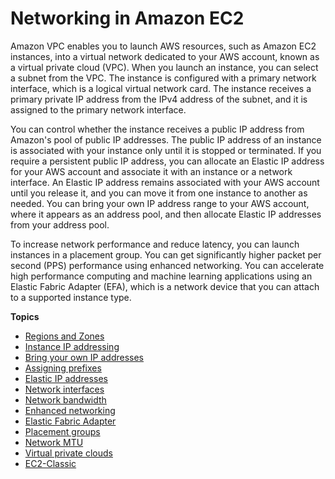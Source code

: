 # Networking in Amazon EC2<a name="ec2-networking"></a>

Amazon VPC enables you to launch AWS resources, such as Amazon EC2 instances, into a virtual network dedicated to your AWS account, known as a virtual private cloud \(VPC\)\. When you launch an instance, you can select a subnet from the VPC\. The instance is configured with a primary network interface, which is a logical virtual network card\. The instance receives a primary private IP address from the IPv4 address of the subnet, and it is assigned to the primary network interface\.

You can control whether the instance receives a public IP address from Amazon's pool of public IP addresses\. The public IP address of an instance is associated with your instance only until it is stopped or terminated\. If you require a persistent public IP address, you can allocate an Elastic IP address for your AWS account and associate it with an instance or a network interface\. An Elastic IP address remains associated with your AWS account until you release it, and you can move it from one instance to another as needed\. You can bring your own IP address range to your AWS account, where it appears as an address pool, and then allocate Elastic IP addresses from your address pool\.

To increase network performance and reduce latency, you can launch instances in a placement group\. You can get significantly higher packet per second \(PPS\) performance using enhanced networking\. You can accelerate high performance computing and machine learning applications using an Elastic Fabric Adapter \(EFA\), which is a network device that you can attach to a supported instance type\.

**Topics**
+ [Regions and Zones](using-regions-availability-zones.md)
+ [Instance IP addressing](using-instance-addressing.md)
+ [Bring your own IP addresses](ec2-byoip.md)
+ [Assigning prefixes](ec2-prefix-eni.md)
+ [Elastic IP addresses](elastic-ip-addresses-eip.md)
+ [Network interfaces](using-eni.md)
+ [Network bandwidth](ec2-instance-network-bandwidth.md)
+ [Enhanced networking](enhanced-networking.md)
+ [Elastic Fabric Adapter](efa.md)
+ [Placement groups](placement-groups.md)
+ [Network MTU](network_mtu.md)
+ [Virtual private clouds](using-vpc.md)
+ [EC2\-Classic](ec2-classic-platform.md)